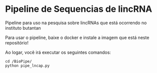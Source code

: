 # Pipeline de Sequencias de lincRNA

Pipeline para uso na pesquisa sobre lincRNAs que está ocorrendo no instituto butantan

Para usar o pipeline, baixe o docker e instale a imagem que está neste repositório!

Ao logar, você irá executar os seguintes comandos:

```
cd /BioPipe/
python pipe_lncap.py
```
